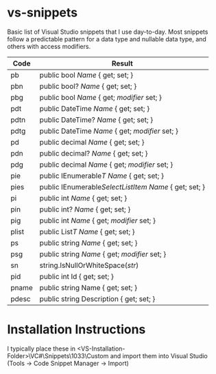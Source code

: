 # vs-snippets

Basic list of Visual Studio snippets that I use day-to-day. Most snippets follow a predictable pattern for a data type and nullable data type, and others with access modifiers.

| Code | Result |
| -----| -------|
| pb   | public bool $Name$ { get; set; } |
| pbn  | public bool? $Name$ { get; set; } |
| pbg  | public bool $Name$ { get; $modifier$ set; } |
| pdt  | public DateTime $Name$ { get; set; } |
| pdtn | public DateTime? $Name$ { get; set; } |
| pdtg | public DateTime $Name$ { get; $modifier$ set; } |
| pd   | public decimal $Name$ { get; set; } |
| pdn  | public decimal? $Name$ { get; set; } |
| pdg  | public decimal $Name$ { get; $modifier$ set; } |
| pie  | public IEnumerable$T$ $Name$ { get; set; } |
| pies | public IEnumerable$SelectListItem$ $Name$ { get; set; } |
| pi   | public int $Name$ { get; set; } |
| pin  | public int? $Name$ { get; set; } |
| pig  | public int $Name$ { get; $modifier$ set; } |
| plist | public List$T$ $Name$ { get; set; } |
| ps   | public string $Name$ { get; set; } |
| psg  | public string $Name$ { get; $modifier$ set; } |
| sn   | string.IsNullOrWhiteSpace($str$) |
| pid | public int Id { get; set; } |
| pname | public string Name { get; set; } |
| pdesc | public string Description { get; set; } |

# Installation Instructions

I typically place these in \<VS-Installation-Folder\>\VC#\Snippets\1033\Custom and import them into Visual Studio (Tools -> Code Snippet Manager -> Import)
